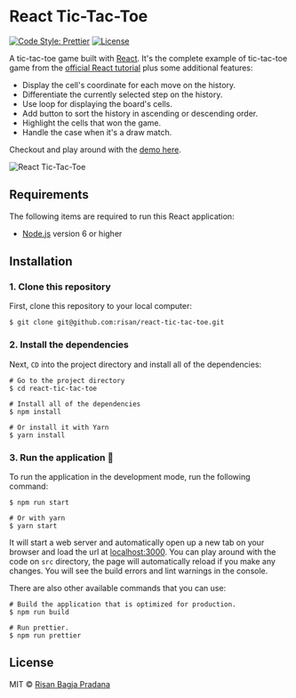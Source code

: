 # React Tic-Tac-Toe

[![Code Style: Prettier](https://img.shields.io/badge/code_style-prettier-ff69b4.svg)](https://github.com/risan/react-tic-tac-toe)
[![License](https://img.shields.io/github/license/risan/react-tic-tac-toe.svg)](https://github.com/risan/react-tic-tac-toe/blob/master/LICENSE.md)

A tic-tac-toe game built with [React](https://reactjs.org). It's the complete example of tic-tac-toe game from the [official React tutorial](https://reactjs.org/tutorial/tutorial.html) plus some additional features:

* Display the cell's coordinate for each move on the history.
* Differentiate the currently selected step on the history.
* Use loop for displaying the board's cells.
* Add button to sort the history in ascending or descending order.
* Highlight the cells that won the game.
* Handle the case when it's a draw match.

Checkout and play around with the [demo here](https://risan.io/react-tic-tac-toe).

![React Tic-Tac-Toe](https://media.giphy.com/media/cIsRhX4Oqo6d9A3TYR/giphy.gif)

## Requirements

The following items are required to run this React application:

* [Node.js](https://nodejs.org) version 6 or higher

## Installation

### 1. Clone this repository

First, clone this repository to your local computer:

```shell
$ git clone git@github.com:risan/react-tic-tac-toe.git
```

### 2. Install the dependencies

Next, `CD` into the project directory and install all of the dependencies:

```shell
# Go to the project directory
$ cd react-tic-tac-toe

# Install all of the dependencies
$ npm install

# Or install it with Yarn
$ yarn install
```

### 3. Run the application 🎉

To run the application in the development mode, run the following command:

```shell
$ npm run start

# Or with yarn
$ yarn start
```

It will start a web server and automatically open up a new tab on your browser and load the url at [localhost:3000](http://localhost:3000). You can play around with the code on `src` directory, the page will automatically reload if you make any changes. You will see the build errors and lint warnings in the console.

There are also other available commands that you can use:

```shell
# Build the application that is optimized for production.
$ npm run build

# Run prettier.
$ npm run prettier
```

## License

MIT © [Risan Bagja Pradana](https://risan.io)
